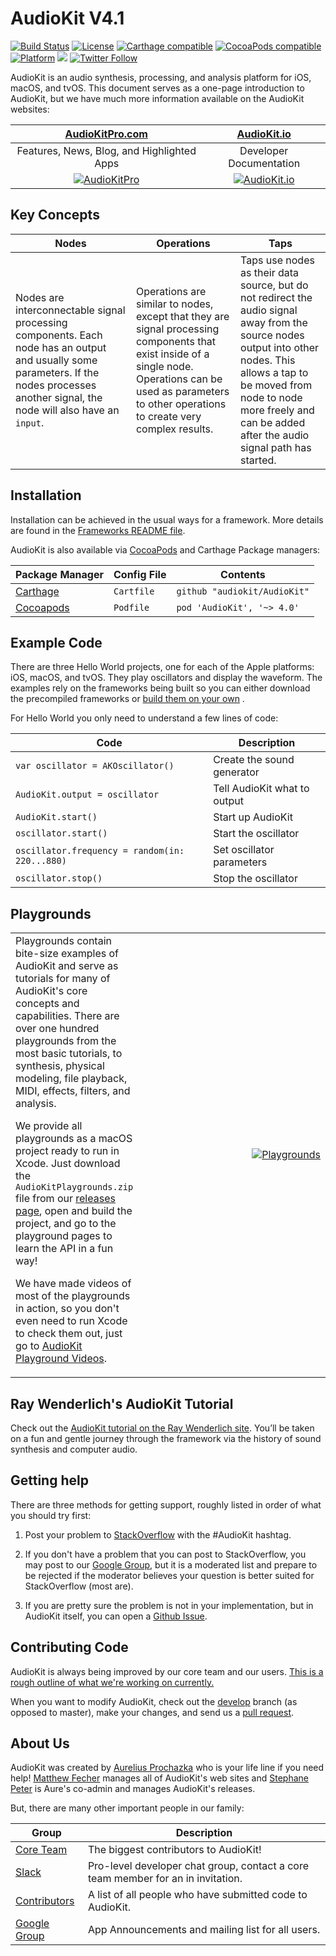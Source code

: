 AudioKit V4.1
===

[![Build Status](https://travis-ci.org/AudioKit/AudioKit.svg)](https://travis-ci.org/AudioKit/AudioKit)
[![License](https://img.shields.io/cocoapods/l/AudioKit.svg?style=flat)](https://github.com/AudioKit/AudioKit/blob/master/LICENSE)
[![Carthage compatible](https://img.shields.io/badge/Carthage-compatible-4BC51D.svg?style=flat)](https://github.com/Carthage/Carthage)
[![CocoaPods compatible](https://img.shields.io/cocoapods/v/AudioKit.svg?style=flat)](https://cocoapods.org/pods/AudioKit)
[![Platform](https://img.shields.io/cocoapods/p/AudioKit.svg?style=flat)](http://cocoadocs.org/docsets/AudioKit)
<img src="https://img.shields.io/badge/in-swift4.0-orange.svg">
[![Twitter Follow](https://img.shields.io/twitter/follow/AudioKitMan.svg?style=social)](http://twitter.com/AudioKitMan)

AudioKit is an audio synthesis, processing, and analysis platform for iOS, macOS, and tvOS. This document serves as a one-page introduction to AudioKit, but we have much more information available on the AudioKit websites:

| [AudioKitPro.com](http://audiokitpro.com/)|[AudioKit.io](http://audiokit.io/)|
|:--:|:--:|
| Features, News, Blog, and Highlighted Apps | Developer Documentation |
| [![AudioKitPro](http://audiokit.io/images/audiokitpro.png)](http://audiokitpro.com) | [![AudioKit.io](http://audiokit.io/images/audiokitio.png)](http://audiokit.io) |

## Key Concepts

| Nodes | Operations | Taps |
|-------|------------|------|
| Nodes are interconnectable signal processing components.  Each node has an output and usually some parameters.  If the nodes processes another signal, the node will also have an `input`. | Operations are similar to nodes, except that they are signal processing components that exist inside of a single node.  Operations can be used as parameters to other operations to create very complex results. | Taps use nodes as their data source, but do not redirect the audio signal away from the source nodes output into other nodes. This allows a tap to be moved from node to node more freely and can be added after the audio signal path has started.

## Installation

Installation can be achieved in the usual ways for a framework. More details are found in the [Frameworks README file](https://github.com/audiokit/AudioKit/blob/master/Frameworks/README.md).

AudioKit is also available via [CocoaPods](https://cocoapods.org/pods/AudioKit) and Carthage Package managers:

| Package Manager                                  | Config File | Contents                     |
|--------------------------------------------------|-------------|------------------------------|
| [Carthage](https://github.com/Carthage/Carthage) | `Cartfile`  | `github "audiokit/AudioKit"` |
| [Cocoapods](https://cocoapods.org/)              | `Podfile`   | `pod 'AudioKit', '~> 4.0'`   |

## Example Code
There are three Hello World projects, one for each of the Apple platforms: iOS, macOS, and tvOS. They play oscillators and display the waveform. The examples rely on the frameworks being built so you can either download the precompiled frameworks or [build them on your own](https://github.com/audiokit/AudioKit/blob/master/Frameworks/README.md)    .

For Hello World you only need to understand a few lines of code:

| Code                                           | Description                  |
|------------------------------------------------|------------------------------|
| `var oscillator = AKOscillator()`              | Create the sound generator   |
| `AudioKit.output = oscillator`                 | Tell AudioKit what to output |
| `AudioKit.start()`                             | Start up AudioKit            |
| `oscillator.start()`                           | Start the oscillator         |
| `oscillator.frequency = random(in: 220...880)` | Set oscillator parameters    |
| `oscillator.stop()`                            | Stop the oscillator          |

## Playgrounds

<table>
<tr>
<td>
Playgrounds contain bite-size examples of AudioKit and serve as tutorials for many of AudioKit's core concepts and capabilities.  There are over one hundred playgrounds from the most basic tutorials, to synthesis, physical modeling, file playback, MIDI, effects, filters, and analysis.

We provide all playgrounds as a macOS project ready to run in Xcode. Just download the `AudioKitPlaygrounds.zip` file from our [releases page](https://github.com/audiokit/AudioKit/releases), open and build the project, and go to the playground pages to learn the API in a fun way!

We have made videos of most of the playgrounds in action, so you don't even need to run Xcode to check them out, just go to [AudioKit Playground Videos](http://audiokit.io/playgrounds/).
</td>
<td width=320 align=right>

[![Playgrounds](http://audiokit.io/examples/playgrounds.jpg)](http://audiokit.io/playgrounds/)

</td>
</tr>
</table>

## Ray Wenderlich's AudioKit Tutorial


Check out the [AudioKit tutorial on the Ray Wenderlich site](https://www.raywenderlich.com/145770/audiokit-tutorial-getting-started). You’ll be taken on a fun and gentle journey through the framework via the history of sound synthesis and computer audio.

## Getting help

There are three methods for getting support, roughly listed in order of what you should try first:

1. Post your problem to [StackOverflow](https://stackoverflow.com/search?q=AudioKit) with the #AudioKit hashtag.

2. If you don't have a problem that you can post to StackOverflow, you may post to our [Google Group](https://groups.google.com/forum/#!forum/audiokit), but it is a moderated list and prepare to be rejected if the moderator believes your question is better suited for StackOverflow (most are).

3. If you are pretty sure the problem is not in your implementation, but in AudioKit itself, you can open a [Github Issue](https://github.com/audiokit/AudioKit/issues).


## Contributing Code

AudioKit is always being improved by our core team and our users.   [This is a rough outline of what we're working on currently.](https://github.com/audiokit/AudioKit/projects)

When you want to modify AudioKit, check out the [develop](https://github.com/audiokit/AudioKit/tree/develop) branch (as opposed to master), make your changes, and send us a [pull request](https://github.com/audiokit/AudioKit/pulls).

## About Us

AudioKit was created by [Aurelius Prochazka](https://github.com/aure) who is your life line if you need help!  [Matthew Fecher](https://github.com/swiftcodex) manages all of AudioKit's web sites and [Stephane Peter](https://github.com/megastep) is Aure's co-admin and manages AudioKit's releases.  

But, there are many other important people in our family:

| Group | Description |
|-------|-------------|
|[Core Team](https://github.com/orgs/AudioKit/people)                    | The biggest contributors to AudioKit! |
|[Slack](https://audiokit.slack.com)                                     | Pro-level developer chat group, contact a core team member for an in invitation. |
|[Contributors](https://github.com/AudioKit/AudioKit/graphs/contributors)| A list of all people who have submitted code to AudioKit.|
|[Google Group](https://groups.google.com/forum/#!forum/audiokit)        | App Announcements and mailing list for all users. |
